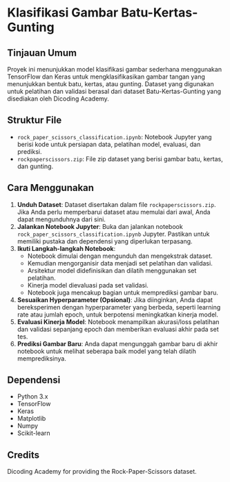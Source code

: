 # Klasifikasi Gambar Batu-Kertas-Gunting

## Tinjauan Umum
Proyek ini menunjukkan model klasifikasi gambar sederhana menggunakan TensorFlow dan Keras untuk mengklasifikasikan gambar tangan yang menunjukkan bentuk batu, kertas, atau gunting. Dataset yang digunakan untuk pelatihan dan validasi berasal dari dataset Batu-Kertas-Gunting yang disediakan oleh Dicoding Academy.

## Struktur File
- `rock_paper_scissors_classification.ipynb`: Notebook Jupyter yang berisi kode untuk persiapan data, pelatihan model, evaluasi, dan prediksi.
- `rockpaperscissors.zip`: File zip dataset yang berisi gambar batu, kertas, dan gunting.

## Cara Menggunakan
1. **Unduh Dataset**: Dataset disertakan dalam file `rockpaperscissors.zip`. Jika Anda perlu memperbarui dataset atau memulai dari awal, Anda dapat mengunduhnya dari sini.
2. **Jalankan Notebook Jupyter**: Buka dan jalankan notebook `rock_paper_scissors_classification.ipynb` Jupyter. Pastikan untuk memiliki pustaka dan dependensi yang diperlukan terpasang.
3. **Ikuti Langkah-langkah Notebook**:
   - Notebook dimulai dengan mengunduh dan mengekstrak dataset.
   - Kemudian mengorganisir data menjadi set pelatihan dan validasi.
   - Arsitektur model didefinisikan dan dilatih menggunakan set pelatihan.
   - Kinerja model dievaluasi pada set validasi.
   - Notebook juga mencakup bagian untuk memprediksi gambar baru.
4. **Sesuaikan Hyperparameter (Opsional)**: Jika diinginkan, Anda dapat bereksperimen dengan hyperparameter yang berbeda, seperti learning rate atau jumlah epoch, untuk berpotensi meningkatkan kinerja model.
5. **Evaluasi Kinerja Model**: Notebook menampilkan akurasi/loss pelatihan dan validasi sepanjang epoch dan memberikan evaluasi akhir pada set tes.
6. **Prediksi Gambar Baru**: Anda dapat mengunggah gambar baru di akhir notebook untuk melihat seberapa baik model yang telah dilatih memprediksinya.

## Dependensi
- Python 3.x
- TensorFlow
- Keras
- Matplotlib
- Numpy
- Scikit-learn

## Credits
Dicoding Academy for providing the Rock-Paper-Scissors dataset.

